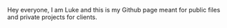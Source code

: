 Hey everyone, I am Luke and this is my Github page meant for public files and private projects for clients. 

